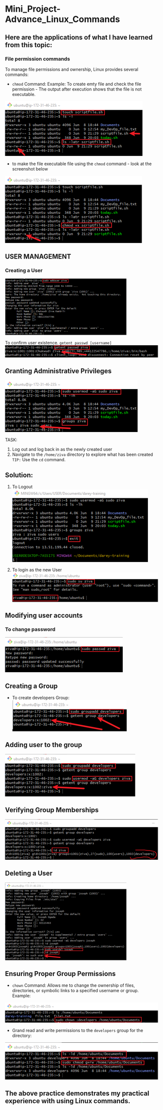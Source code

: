 # Mini_Project-Advance_Linux_Commands

## Here are the applications of what I have learned from this topic:

### File permission commands
To manage file permissions and ownership, Linux provides several commands:

- `chmod` Command:
Example: To create emty file and check the file permission - The output after execution shows that the file is not executable.

![](./img/1.createemptyfileandcheckfilepermission.png)

- to make the file executable file using the `chmod` command - look at the screenshot below

![](./img/2.nowexecutable.png)

## USER MANAGEMENT

### Creating a User

![](./img/3.adduser.png)

To confirm user existence. `getent passwd [username]`
![](./img/4.toknowexistinguser.png)

## Granting Administrative Privileges

![](./img/5.confirmsudouser.png)

TASK:
1. Log out and log back in as the newly created user
2. Navigate to the `/home/ziva` directory to explore what has been created `TIP:` Use the `cd` command.
## Solution:
1) To Logout
![](./img/6.tologout.png)

2) To login as the new User
![](./img/7.switcheduser.png)

## Modifying user accounts

### To change password
![](./img/8.tochangepassword.png)

## Creating a Group

- To create developers Group:
![](./img/9.addgroup.png)

## Adding user to the group
![](./img/10.addusertogroup.png)

## Verifying Group Memberships
![](./img/11.confirmusergroup.png)

## Deleting a User
![](./img/12.deleteuser.png)

## Ensuring Proper Group Permissions

- `chown` Command: Allows me to change the ownership of files, directories, or symbolic links to a specified username or group.
Example:

![](./img/13.changeownershipdoc.png)

- Grand read and write permissions to the `developers` group for the directory:

![](./img/14.changegrouppermission.png)

## The above practice demonstrates my practical experience with using Linux commands.